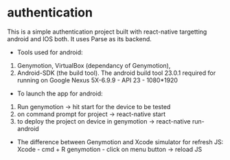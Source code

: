 # authentication

This is a simple authentication project built with react-native targetting android and IOS both. It uses Parse
as its backend.

* Tools used for android: 
1. Genymotion, VirtualBox (dependancy of Genymotion), 
2. Android-SDK (the build tool). The android build tool 23.0.1 required for running on Google Nexus 5X-6.9.9 - API 23 - 1080*1920

* To launch the app for android:
1. Run genymotion -> hit start for the device to be tested
2. on command prompt for project -> react-native start
3. to deploy the project on device in genymotion -> react-native run-android

* The difference between Genymotion and Xcode simulator for refresh JS:
Xcode - cmd + R
genymotion - click on menu button -> reload JS


